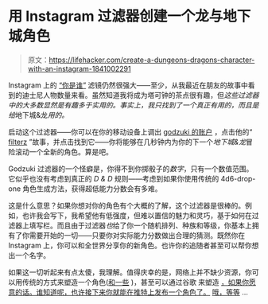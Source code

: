 # 用 Instagram 过滤器创建一个龙与地下城角色

> 原文：<https://lifehacker.com/create-a-dungeons-dragons-character-with-an-instagram-1841002291>

Instagram 上的 [“你是谁”](https://lifehacker.com/the-best-which-____-are-you-instagram-filters-1840880902) 滤镜仍然很强大——至少，从我最近在朋友的故事中看到的迪士尼人物数量来看。虽然知道我将成为塔可钟的茶点很有趣，但*这些过滤器中的大多数显然是有趣多于实用的。事实上，我只找到了一个真正有用的，而且是给*地下城&龙*用的。* 



启动这个过滤器——你可以在你的移动设备上调出 [godzuki 的账户](https://instagram.com/godzuki) ，点击他的“ [filterz](https://www.instagram.com/stories/highlights/18038198620238315/) ”故事，并点击找到它——你将能够在几秒钟内为你的下一个*地下城&龙*冒险滚动一个全新的角色。算是吧。

Godzuki 过滤器的一个怪癖是，你得不到你掷骰子的*数字*，只有一个数值范围。它似乎也没有考虑到真正的 *D & D* 规则——考虑到如果你使用传统的 4d6-drop-one 角色生成方法，获得超低能力分数会有多难。

这是什么意思？如果你想对你的角色有个大概的了解，这个过滤器是很棒的。例如，也许我会写下，我希望他有低强度，但难以置信的魅力和灵巧，基于如何在过滤器上填写栏。而且由于过滤器*也*给了你一个随机排列、种族和等级，你基本上拥有了你需要开始的一切——只要你对实际能力分数做出合理的猜测。既然你在 Instagram 上，你可以和全世界分享你的新角色。也许你的追随者甚至可以帮你想出一个名字。

如果这一切听起来有点太傻，我理解。值得庆幸的是，网络上并不缺少资源，你可以用传统的方式来塑造一个角色([和一些](https://orcpub2.com/) )，甚至可以通过谷歌 来塑造 [，如果你愿意的话。谁知道呢，也许接下来你就能在推特上发布一个角色了。](https://www.google.com/search?sxsrf=ACYBGNRpx9VzS1y33qdpM8n4POYPxwCfVw%3A1579039114961&ei=ijkeXq6ZOsbi-gSvtJnACA&q=4d6&oq=4d6&gs_l=psy-ab.3..35i39j0i67j0l8.3518.3993..4470...0.2..0.78.222.3......0....1..gws-wiz.......0i71j0i131.wMQUykT2U4w&ved=0ahUKEwiuhqKMi4TnAhVGsZ4KHS9aBogQ4dUDCAs&uact=5) [哦，等等](https://twitter.com/rolldicebot?lang=en) ...
